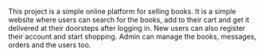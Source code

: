 This project is a simple online platform for selling books. 
It is a simple website where users can search for the books, add to their cart and get it delivered at their doorsteps after logging in. 
New users can also register their account and start shopping. 
Admin can manage the books, messages, orders and the users too.
